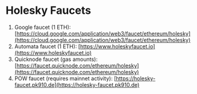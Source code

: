 # Holesky Faucets

1. Google faucet (1 ETH): [https://cloud.google.com/application/web3/faucet/ethereum/holesky](https://cloud.google.com/application/web3/faucet/ethereum/holesky)
2. Automata faucet (1 ETH): [https://www.holeskyfaucet.io](https://www.holeskyfaucet.io)
3. Quicknode faucet (gas amounts): [https://faucet.quicknode.com/ethereum/holesky](https://faucet.quicknode.com/ethereum/holesky)
4. POW faucet (requires mainnet activity): [https://holesky-faucet.pk910.de](https://holesky-faucet.pk910.de)
